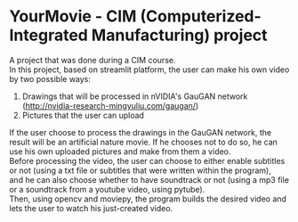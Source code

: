 # YourMovie - CIM (Computerized-Integrated Manufacturing) project
A project that was done during a CIM course.<br>
In this project, based on streamlit platform, the user can make his own video by two possible ways:<br>
1. Drawings that will be processed in nVIDIA's GauGAN network (http://nvidia-research-mingyuliu.com/gaugan/)
2. Pictures that the user can upload<br>

If the user choose to process the drawings in the GauGAN network, the result will be an artificial nature movie. If he chooses not to do so, he can use his own uploaded pictures and make from them a video.<br>
Before processing the video, the user can choose to either enable subtitles or not (using a txt file or subtitles that were written within the program),<br>
and he can also choose whether to have soundtrack or not (using a mp3 file or a soundtrack from a youtube video, using pytube).<br>
Then, using opencv and moviepy, the program builds the desired video and lets the user to watch his just-created video.
